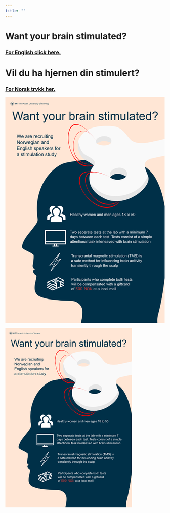 ```yaml
---
title: ""
---
```


# Want your brain stimulated?
### [For **English** click here.](https://uitpsypro.github.io/1/eng-info)


# Vil du ha hjernen din stimulert?
### [For **Norsk** trykk her.](https://uitpsypro.github.io/1/nor-info)


![test](/pictures/poster.png)

<img src="https://github.com/uitpsypro/1/blob/main/pictures/poster.png" alt="drawing" width="400"/>
